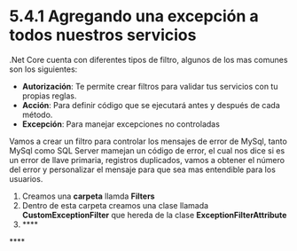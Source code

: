 # 5.4.1 Agregando una excepción a todos nuestros servicios

.Net Core cuenta con diferentes tipos de filtro, algunos de los mas comunes son los siguientes:

* **Autorización**: Te permite crear filtros para validar tus servicios con tu propias reglas.
* **Acción**: Para definir código que se ejecutará antes y después de cada método.
* **Excepción**: Para manejar excepciones no controladas

Vamos a crear un filtro para controlar los mensajes de error de MySql, tanto MySql como SQL Server mamejan un código de error, el cual nos dice si es un error de llave primaria, registros duplicados, vamos a obtener el número del error y personalizar el mensaje para que sea mas entendible para los usuarios.

1. Creamos una **carpeta** llamda **Filters**
2. Dentro de esta carpeta creamos una clase llamada **CustomExceptionFilter** que hereda de la clase **ExceptionFilterAttribute**
3. \*\*\*\*





\*\*\*\*



